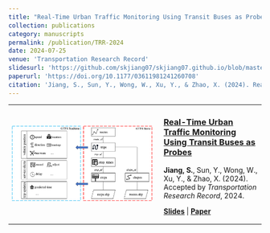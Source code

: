 ```yaml
---
title: "Real-Time Urban Traffic Monitoring Using Transit Buses as Probes"
collection: publications
category: manuscripts
permalink: /publication/TRR-2024
date: 2024-07-25
venue: 'Transportation Research Record'
slidesurl: 'https://github.com/skjiang07/skjiang07.github.io/blob/master/files/TRR-Slides-2024.pdf'
paperurl: 'https://doi.org/10.1177/03611981241260708'
citation: 'Jiang, S., Sun, Y., Wong, W., Xu, Y., & Zhao, X. (2024). Real-Time Urban Traffic Monitoring Using Transit Buses as Probes. Transportation Research Record, 0(0). https://doi.org/10.1177/03611981241260708'
---
```


<table>
  <tr>
    <td style="width: 280px;">
      <img src="/images/TRR-2024-Figure.png" alt="TRR 2024 Figure" width="280px">
    </td>
    <td style="vertical-align: top; padding-left: 15px;">
      <h3><a href="https://doi.org/10.1177/03611981241260708">Real-Time Urban Traffic Monitoring Using Transit Buses as Probes</a></h3>
      <p><strong>Jiang, S.</strong>, Sun, Y., Wong, W., Xu, Y., & Zhao, X. (2024). Accepted by <em>Transportation Research Record</em>, 2024.</p>
      <p><a href="https://github.com/skjiang07/skjiang07.github.io/blob/master/files/TRR-Slides-2024.pdf"><strong>Slides</strong></a> | 
      <a href="https://doi.org/10.1177/03611981241260708"><strong>Paper</strong></a></p>
    </td>
  </tr>
</table>



<!-- ---
title: "Real-Time Urban Traffic Monitoring Using Transit Buses as Probes"
collection: publications
category: manuscripts
# permalink: /publication/2009-10-01-paper-title-number-1
permalink: /publication/TRR-2024
# excerpt: 'This paper is about the number 1. The number 2 is left for future work.'
date: 2024-07-25
venue: 'Transportation Research Record'
# slidesurl: 'http://academicpages.github.io/files/slides1.pdf'
slidesurl: 'https://github.com/skjiang07/skjiang07.github.io/blob/master/files/TRR-Slides-2024.pdf'
paperurl: 'https://doi.org/10.1177/03611981241260708'
citation: 'Jiang, S., Sun, Y., Wong, W., Xu, Y., & Zhao, X. (2024). Real-Time Urban Traffic Monitoring Using Transit Buses as Probes. Transportation Research Record, 0(0). https://doi.org/10.1177/03611981241260708'
---

<div style="display: flex; align-items: center;">
    <img src="/images/TRR-2024-Figure.png" alt="TRR 2024 Figure" width="300px" style="margin-right: 15px;">
    <div>
        <h3><a href="https://doi.org/10.1177/03611981241260708">Real-Time Urban Traffic Monitoring Using Transit Buses as Probes</a></h3>
        <p><strong>Jiang, S.</strong>, Sun, Y., Wong, W., Xu, Y., & Zhao, X. (2024). Accepted by <em>Transportation Research Record</em>, 2024.</p>
        <p><a href="https://skjiang07.github.io/files/TRR-Slides-2024.pdf"><strong>Slides</strong></a> | 
        <a href="https://doi.org/10.1177/03611981241260708"><strong>Paper</strong></a></p>
    </div>
</div> -->


